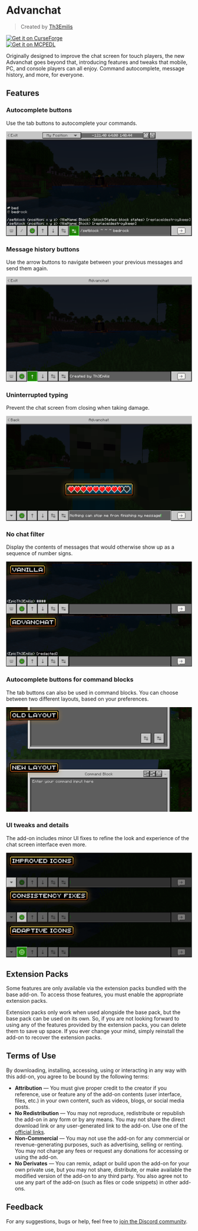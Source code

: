# Advanchat

> Created by [Th3Emilis](https://github.com/th3emilis)

<a href="https://curseforge.com/minecraft-bedrock/addons/advanchat/download"><img src="https://github.com/user-attachments/assets/c7a0cfb3-24bc-4363-a757-903e2d80ca42" height="56" alt="Get it on CurseForge"></a>  
<a href="https://mcpedl.com/advanchat/#downloads"><img src="https://github.com/user-attachments/assets/8d2314e9-8706-40e5-aabc-53adc1abe75f" height="56" alt="Get it on MCPEDL"></a>

Originally designed to improve the chat screen for touch players, the new Advanchat goes beyond that, introducing features and tweaks that mobile, PC, and console players can all enjoy. Command autocomplete, message history, and more, for everyone.

## Features

### Autocomplete buttons
Use the tab buttons to autocomplete your commands.

![In-game screenshot showcasing the autocomplete feature. Text box content reads, “/setblock ~ ~ ~ bedrock”.](assets/screenshot_0.png)

### Message history buttons
Use the arrow buttons to navigate between your previous messages and send them again.

![In-game screenshot showcasing the message history feature. Text box content reads, “Created by Th3Emilis”.](assets/screenshot_1.png)

### Uninterrupted typing
Prevent the chat screen from closing when taking damage.

![In-game screenshot showcasing the uninterrupted typing feature. Text box content reads, “Nothing can stop me from finishing my message!”.](assets/screenshot_2.png)

### No chat filter
Display the contents of messages that would otherwise show up as a sequence of number signs.

![In-game screenshot comparing the way EpicTh3Emilis’s message is displayed in vanilla Minecraft versus with Advanchat activated. The revealed message is redacted.](assets/screenshot_3.png)

### Autocomplete buttons for command blocks
The tab buttons can also be used in command blocks. You can choose between two different layouts, based on your preferences.

![In-game screenshot comparing the new layout (with tab buttons at the top-right of the screen) and the old layout (with tab buttons at the bottom-right of the screen).](assets/screenshot_4.png)

### UI tweaks and details
The add-on includes minor UI fixes to refine the look and experience of the chat screen interface even more.

![In-game screenshot showcasing the following UI tweaks and details: improved icons, consistency fixes, and adaptive icons.](assets/screenshot_5.png)

## Extension Packs

Some features are only available via the extension packs bundled with the base add-on. To access those features, you must enable the appropriate extension packs.

Extension packs only work when used alongside the base pack, but the base pack can be used on its own. So, if you are not looking forward to using any of the features provided by the extension packs, you can delete them to save up space. If you ever change your mind, simply reinstall the add-on to recover the extension packs.

## Terms of Use

By downloading, installing, accessing, using or interacting in any way with this add-on, you agree to be bound by the following terms:
- **Attribution** — You must give proper credit to the creator if you reference, use or feature any of the add-on contents (user interface, files, etc.) in your own content, such as videos, blogs, or social media posts.
- **No Redistribution** — You may not reproduce, redistribute or republish the add-on in any form or by any means. You may not share the direct download link or any user-generated link to the add-on. Use one of the [official links](https://github.com/th3emilis/advanchat/blob/main/OFFICIAL_LINKS.md).
- **Non-Commercial** — You may not use the add-on for any commercial or revenue-generating purposes, such as advertising, selling or renting. You may not charge any fees or request any donations for accessing or using the add-on.
- **No Derivates** — You can remix, adapt or build upon the add-on for your own private use, but you may not share, distribute, or make available the modified version of the add-on to any third party. You also agree not to use any part of the add-on (such as files or code snippets) in other add-ons.

## Feedback

For any suggestions, bugs or help, feel free to [join the Discord community](https://discord.gg/skqthyTkBQ).
